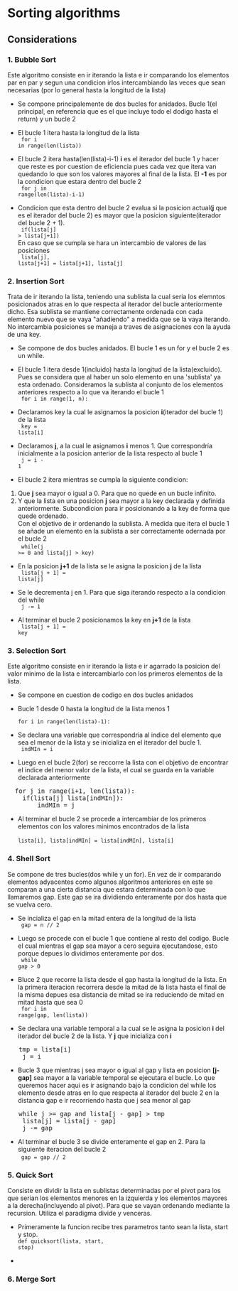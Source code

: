 # Sorting algorithms
## Considerations

### 1. Bubble Sort
Este algoritmo consiste en ir iterando la lista e ir comparando los elementos par en par y segun una condicion irlos intercambiando las veces que sean necesarias (por lo general hasta la longitud de la lista)
* Se compone principalemente de dos bucles for anidados. Bucle 1(el principal, en referencia que es el que incluye todo el dodigo hasta el return) y un bucle 2

*  El bucle 1 itera hasta la longitud de la lista<br>
<code>  for i in range(len(lista))</code>

* El bucle 2 itera hasta(len(lista)-i-1) 
**i** es el iterador del bucle 1 y hacer que reste es por cuestion de eficiencia pues cada vez que itera van quedando lo que son los valores mayores al final de la lista. El **-1** es por la condicion que estara dentro del bucle 2 <br>
<code>  for j in range(len(lista)-i-1)</code>

* Condicion que esta dentro del bucle 2 evalua si la posicion actual(**j** que es el iterador del bucle 2) es mayor que la posicion siguiente(iterador del bucle 2 + 1).<br>
<code>  if(lista[j] > lista[j+1]) </code><br>
En caso que se cumpla se hara un intercambio de valores de las posiciones <br>
<code>  lista[j], lista[j+1] = lista[j+1], lista[j]</code>

### 2. Insertion Sort
Trata de ir iterando la lista, teniendo una sublista la cual seria los elemntos posicionados atras en lo que respecta al iterador del bucle anteriormente dicho. Esa sublista se mantiene correctamente ordenada con cada elemento nuevo que se vaya "añadiendo" a medida que se la vaya iterando. No intercambia posiciones se maneja a traves de asignaciones con la ayuda de una key.

* Se compone de dos bucles anidados. El bucle 1 es un for y el bucle 2 es un while.

* El bucle 1 itera desde 1(incluido) hasta la longitud de la lista(excluido). Pues se considera que al haber un solo elemento en una 'sublista' ya esta ordenado. Consideramos la sublista al conjunto de los elementos anteriores respecto a lo que va iterando el bucle 1 <br>
<code>  for i in range(1, n):</code>

* Declaramos key la cual le asignamos la posicion **i**(iterador del bucle 1) de la lista <br>
<code>  key = lista[i]</code>

* Declaramos **j**, a la cual le asignamos **i** menos 1. Que correspondría inicialmente a la posicion anterior de la lista respecto al bucle 1 <br>
<code>  j = i - 1</code>

*  El bucle 2 itera mientras se cumpla la siguiente condicion: <br>
1. Que **j** sea mayor o igual a 0. Para que no quede en un bucle infinito. <br>
2. Y que la lista en una posicion **j** sea mayor a la key declarada y definida anteriormente. Subcondicion para ir posicionando a la key de forma que quede ordenado. <br>
Con el objetivo de ir ordenando la sublista. A medida que itera el bucle 1 se añade un elemento en la sublista a ser correctamente odernada por el bucle 2 <br>
<code>  while(j >= 0 and lista[j] > key)</code>

* En la posicion **j+1** de la lista se le asigna la posicion **j** de la lista <br>
<code>  lista[j + 1] = lista[j]</code>

* Se le decrementa j en 1. Para que siga iterando respecto a la condicion del while <br>
<code>  j -= 1</code>

* Al terminar el bucle 2 posicionamos la key en **j+1** de la lista <br>
<code>  lista[j + 1] = key</code>

### 3. Selection Sort
Este algoritmo consiste en ir iterando la lista e ir agarrado la posicion del valor minimo de la lista e intercambiarlo con los primeros elementos de la lista.

* Se compone en cuestion de codigo en dos bucles anidados

* Bucle 1 desde 0 hasta la longitud de la lista menos 1<br>
<code>  for i in range(len(lista)-1):</code>

* Se declara una variable que correspondría al indice del elemento que sea el menor de la lista y se inicializa en el iterador del bucle 1.<br>
<code>  indMIn = i</code>

* Luego en el bucle 2(for) se reccorre la lista con el objetivo de encontrar el indice del menor valor de la lista, el cual se guarda en la variable declarada anteriormente <br>
<pre>  for j in range(i+1, len(lista)):
    if(lista[j] lista[indMIn]):
        indMIn = j</pre>

* Al terminar el bucle 2 se procede a intercambiar de los primeros elementos con los valores minimos encontrados de la lista <br>
<code>  lista[i], lista[indMIn] = lista[indMIn], lista[i]</code>

### 4. Shell Sort
Se compone de tres bucles(dos while y un for). En vez de ir comparando elementos adyacentes como algunos algoritmos anteriores en este se comparan a una cierta distancia que estara determinada con lo que llamaremos gap. Este gap se ira dividiendo enteramente por dos hasta que se vuelva cero.

* Se incializa el gap en la mitad entera de la longitud de la lista <br>
<code>  gap = n // 2 </code>

* Luego se procede con el bucle 1 que contiene al resto del codigo. Bucle el cual mientras el gap sea mayor a cero seguira ejecutandose, esto porque depues lo dividimos enteramente por dos. <br>
<code>  while gap > 0</code>

* Bluce 2 que recorre la lista desde el gap hasta la longitud de la lista. En la primera iteracion recorrera desde la mitad de la lista hasta el final de la misma depues esa distancia de mitad se ira reduciendo de mitad en mitad hasta que sea 0 <br>
<code>  for i in range(gap, len(lista))</code>

* Se declara una variable temporal a la cual se le asigna la posicion **i** del iterador del bucle 2 de la lista. Y **j** que inicializa con **i** <br>
<pre>   tmp = lista[i] 
    j = i</pre>

* Bucle 3 que mientras j sea mayor o igual al gap y lista en posicion **[j-gap]** sea mayor a la variable temporal se ejecutara el bucle. Lo que queremos hacer aqui es ir asignando bajo la condicion del while los elemento desde atras en lo que respecta al iterador del bucle 2 en la distancia gap e ir recorriendo hasta que j sea menor al gap <br>
<pre>   while j >= gap and lista[j - gap] > tmp
    lista[j] = lista[j - gap]
    j -= gap</pre>

* Al terminar el bucle 3 se divide enteramente el gap en 2. Para la siguiente iteracion del bucle 2 <br>
<code>  gap = gap // 2 </code>

### 5. Quick Sort
Consiste en dividir la lista en sublistas determinadas por el pivot para los que serian los elementos menores en la izquierda y los elementos mayores a la derecha(incluyendo al pivot). Para que se vayan ordenando mediante la recursion. Utiliza el paradigma divide y venceras.

* Primeramente la funcion recibe tres parametros tanto sean la lista, start y stop. <br>
<code>def quicksort(lista, start, stop)</code>

* 


### 6. Merge Sort